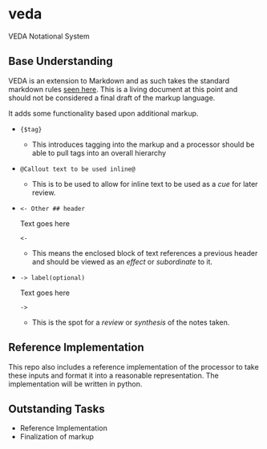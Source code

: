 # veda
VEDA Notational System

## Base Understanding
VEDA is an extension to Markdown and as such takes the standard markdown rules [seen here](https://github.com/adam-p/markdown-here/wiki/Markdown-Cheatsheet). This is a living document at this point and should not be considered a final draft of the markup language.

It adds some functionality based upon additional markup.
- `{$tag}`
  - This introduces tagging into the markup and a processor should be able to pull tags into an overall hierarchy
- `@Callout text to be used inline@`
  - This is to be used to allow for inline text to be used as a *cue* for later review.
- `<- Other ## header`

   Text goes here

   `<-`
  - This means the enclosed block of text references a previous header and should be viewed as an *effect* or *subordinate* to it.
- `-> label(optional)`

   Text goes here

   `->`
  - This is the spot for a *review* or *synthesis* of the notes taken.

## Reference Implementation
This repo also includes a reference implementation of the processor to take these inputs and format it into a reasonable representation. The implementation will be written in python.

## Outstanding Tasks
- Reference Implementation
- Finalization of markup